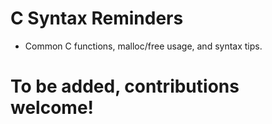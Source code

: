 # C Syntax Reminders

- Common C functions, malloc/free usage, and syntax tips.

# To be added, contributions welcome!